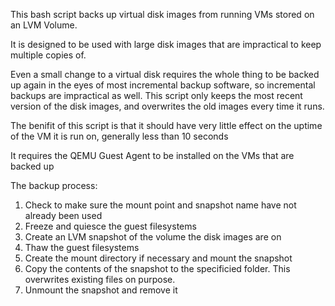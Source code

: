 This bash script backs up virtual disk images from running VMs stored on an LVM Volume.

It is designed to be used with large disk images that are impractical to keep multiple copies of.

Even a small change to a virtual disk requires the whole thing to be backed up again in the eyes of most incremental backup software, so incremental backups are impractical as well.
This script only keeps the most recent version of the disk images, and overwrites the old images every time it runs.

The benifit of this script is that it should have very little effect on the uptime of the VM it is run on, generally less than 10 seconds

It requires the QEMU Guest Agent to be installed on the VMs that are backed up

The backup process:
1. Check to make sure the mount point and snapshot name have not already been used
2. Freeze and quiesce the guest filesystems
3. Create an LVM snapshot of the volume the disk images are on
4. Thaw the guest filesystems
5. Create the mount directory if necessary and mount the snapshot
6. Copy the contents of the snapshot to the specificied folder. This overwrites existing files on purpose.
7. Unmount the snapshot and remove it